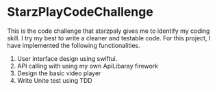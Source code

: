 # StarzPlayCodeChallenge

This is the code challenge that starzpaly gives me to identify my coding skill. I try my best to write a cleaner and testable code.
For this project, I have implemented the following functionalities.

1) User interface design using swiftui.
2) API calling with using my own ApiLibaray firework
3) Design the basic video player
4) Write Unite test using TDD
